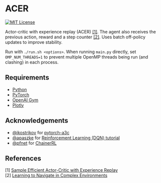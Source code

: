 ACER
====
[![MIT License](https://img.shields.io/badge/license-MIT-blue.svg)](LICENSE.md)

Actor-critic with experience replay (ACER) [[1]](#references). The agent also receives the previous action, reward and a step counter [[2]](#references). Uses batch off-policy updates to improve stability.

Run with `./run.sh <options>`. When running `main.py` directly, set `OMP_NUM_THREADS=1` to prevent multiple OpenMP threads being run (and clashing) in each process.

Requirements
------------

- [Python](https://www.python.org/)
- [PyTorch](http://pytorch.org/)
- [OpenAI Gym](https://gym.openai.com/)
- [Plotly](https://plot.ly/python/)

Acknowledgements
----------------

- [@ikostrikov](https://github.com/ikostrikov) for [pytorch-a3c](https://github.com/ikostrikov/pytorch-a3c)
- [@apaszke](https://github.com/apaszke) for [Reinforcement Learning (DQN) tutorial](http://pytorch.org/tutorials/intermediate/reinforcement_q_learning.html)
- [@pfnet](https://github.com/pfnet) for [ChainerRL](https://github.com/pfnet/chainerrl)


References
----------

[1] [Sample Efficient Actor-Critic with Experience Replay](https://arxiv.org/abs/1611.01224)  
[2] [Learning to Navigate in Complex Environments](https://arxiv.org/abs/1611.03673)  
